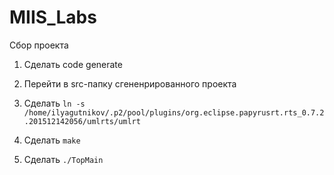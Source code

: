 # MIIS_Labs
Сбор проекта

1. Сделать code generate

2. Перейти в src-папку сгененрированного проекта

3. Сделать `ln -s /home/ilyagutnikov/.p2/pool/plugins/org.eclipse.papyrusrt.rts_0.7.2.201512142056/umlrts/umlrt`

4. Сделать `make`

5. Сделать `./TopMain`
